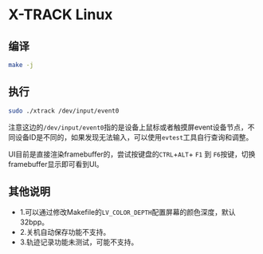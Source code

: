 # X-TRACK Linux

## 编译

```sh
make -j
```

## 执行

```sh
sudo ./xtrack /dev/input/event0
```

注意这边的`/dev/input/event0`指的是设备上鼠标或者触摸屏event设备节点，不同设备ID是不同的，如果发现无法输入，可以使用`evtest`工具自行查询和调整。

UI目前是直接渲染framebuffer的，尝试按键盘的`CTRL`+`ALT`+ `F1` 到 `F6`按键，切换framebuffer显示即可看到UI。

## 其他说明

* 1.可以通过修改Makefile的`LV_COLOR_DEPTH`配置屏幕的颜色深度，默认32bpp。
* 2.关机自动保存功能不支持。
* 3.轨迹记录功能未测试，可能不支持。
